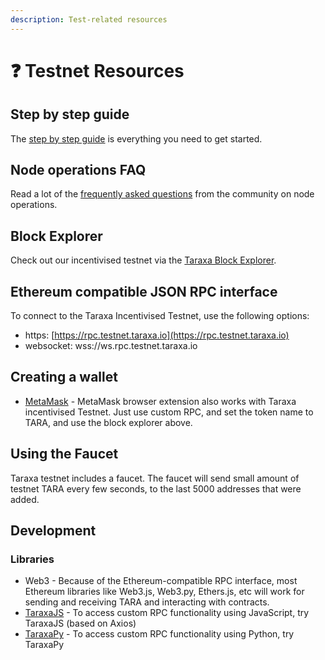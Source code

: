 ```yaml
---
description: Test-related resources
---
```


# ❓ Testnet Resources

## Step by step guide

The [step by step guide](https://taraxa.io/run\_node) is everything you need to get started.&#x20;

## Node operations FAQ

Read a lot of the [frequently asked questions](../faq/testnet.md) from the community on node operations.&#x20;

## Block Explorer

Check out our incentivised testnet via the [Taraxa Block Explorer](https://explorer.testnet.taraxa.io/).

## Ethereum compatible JSON RPC interface

To connect to the Taraxa Incentivised Testnet, use the following options:

* https: [https://rpc.testnet.taraxa.io](https://rpc.testnet.taraxa.io)
* websocket: wss://ws.rpc.testnet.taraxa.io

## Creating a wallet

* [MetaMask](https://metamask.io/) - MetaMask browser extension also works with Taraxa incentivised Testnet. Just use custom RPC, and set the token name to TARA, and use the block explorer above.

## Using the Faucet

Taraxa testnet includes a faucet. The faucet will send small amount of testnet TARA every few seconds, to the last 5000 addresses that were added.

## Development

### Libraries

* Web3 - Because of the Ethereum-compatible RPC interface, most Ethereum libraries like Web3.js, Web3.py, Ethers.js, etc will work for sending and receiving TARA and interacting with contracts.
* [TaraxaJS](https://github.com/Taraxa-project/taraxa-js) - To access custom RPC functionality using JavaScript, try TaraxaJS (based on Axios)
* [TaraxaPy](https://github.com/Taraxa-project/taraxa-py) - To access custom RPC functionality using Python, try TaraxaPy
